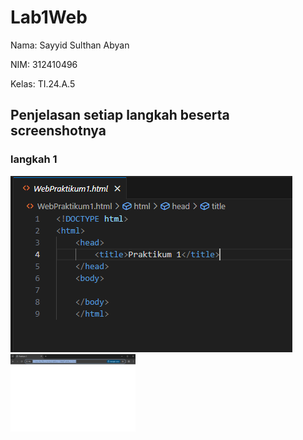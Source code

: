# Lab1Web
<P>Nama: Sayyid Sulthan Abyan</P>
<p>NIM: 312410496</p>
<p>Kelas: TI.24.A.5</p>

## Penjelasan setiap langkah beserta screenshotnya

### langkah 1
![gambar 1](ss1.png)
<img src="ss2.png" alt="Logo Unpad" width="200">
